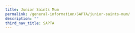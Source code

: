 ```yaml
---
title: Junior Saints Mum
permalink: /general-information/SAPTA/junior-saints-mum/
description: ""
third_nav_title: SAPTA
---
```

